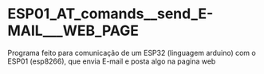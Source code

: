 # ESP01_AT_comands__send_E-MAIL___WEB_PAGE
Programa feito para comunicação de um ESP32 (linguagem arduino) com o ESP01 (esp8266), que envia E-mail e posta algo na pagina web
